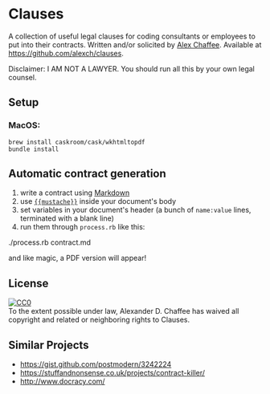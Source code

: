 # Clauses

A collection of useful legal clauses for coding consultants or employees to put into their contracts. Written and/or solicited by <a href="http://alexchaffee.com">Alex Chaffee</a>. Available at <https://github.com/alexch/clauses>.

Disclaimer: I AM NOT A LAWYER. You should run all this by your own legal counsel.

## Setup

### MacOS:
```
brew install caskroom/cask/wkhtmltopdf
bundle install
```

## Automatic contract generation

1. write a contract using [Markdown](https://github.com/adam-p/markdown-here/wiki/Markdown-Cheatsheet)
2. use [`{{mustache}}`](https://mustache.github.io/) inside your document's body
3. set variables in your document's header (a bunch of `name:value` lines, terminated with a blank line)
4. run them through `process.rb` like this:

  ./process.rb contract.md

and like magic, a PDF version will appear!

## License

<p xmlns:dct="http://purl.org/dc/terms/">
  <a rel="license"
     href="http://creativecommons.org/publicdomain/zero/1.0/">
    <img src="http://i.creativecommons.org/p/zero/1.0/88x31.png" style="border-style: none;" alt="CC0" />
  </a>
  <br />
  To the extent possible under law,
  <span resource="[_:publisher]" rel="dct:publisher">
    <span property="dct:title">Alexander D. Chaffee</span></span>
  has waived all copyright and related or neighboring rights to
  <span property="dct:title">Clauses</span>.
</p>

## Similar Projects

* <https://gist.github.com/postmodern/3242224>
* <https://stuffandnonsense.co.uk/projects/contract-killer/>
* <http://www.docracy.com/>


